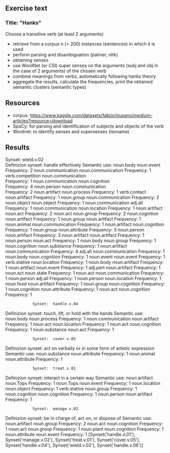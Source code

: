 ## Exercise text

### Title: "Hanks"

Choose a transitive verb (at least 2 arguments)
- retrieve from a corpus n (> 200) instances (sentences) in which it is used
- perform parsing and disambiguation (palmer, nltk)
- obtaining senses 
- use WordNet (or CSI) super senses on the arguments (subj and obj in the case of 2 arguments) of the chosen verb
- combine meanings from verbs, automatically following hanks theory
- aggregate the results, calculate the frequencies, print the obtained semantic clusters (semantic types)


## Resources

- corpus: https://www.kaggle.com/datasets/fabiochiusano/medium-articles?resource=download
- SpaCy: for parsing and identification of subjects and objects of the verb
- Wordnet: to identify senses and supersenses (lexname)

## Results 

Synset:  wield.v.02   
Definizion synset:  handle effectively
Semantic use:
noun.body noun.event
Frequency:  2
noun.communication noun.communication 
Frequency:  1
verb.competition noun.communication   
Frequency:  1
noun.communication noun.cognition     
Frequency:  4
noun.person noun.communication        
Frequency:  2
noun.artifact noun.process
Frequency:  1
verb.contact noun.artifact
Frequency:  1
noun.group noun.communication
Frequency:  2
noun.object noun.object
Frequency:  1
noun.communication adj.all
Frequency:  1
noun.communication noun.location
Frequency:  1
noun.artifact noun.act
Frequency:  2
noun.act noun.group
Frequency:  2
noun.cognition noun.artifact
Frequency:  1
noun.group noun.artifact
Frequency:  1
noun.animal noun.communication
Frequency:  1
noun.artifact noun.cognition
Frequency:  1
noun.group noun.attribute
Frequency:  3
noun.person noun.artifact
Frequency:  3
noun.artifact noun.artifact
Frequency:  1
noun.person noun.act
Frequency:  1
noun.body noun.group
Frequency:  1
noun.cognition noun.substance
Frequency:  1
noun.artifact noun.communication
Frequency:  4
adj.all noun.communication
Frequency:  1
noun.body noun.cognition
Frequency:  1
noun.event noun.event
Frequency:  1
verb.stative noun.location
Frequency:  1
noun.body noun.artifact
Frequency:  1
noun.artifact noun.event
Frequency:  1
adj.pert noun.artifact
Frequency:  1
noun.act noun.state
Frequency:  1
noun.act noun.communication
Frequency:  1
noun.person adj.all
Frequency:  1
noun.person noun.location
Frequency:  1
noun.food noun.artifact
Frequency:  1
noun.group noun.cognition
Frequency:  1
noun.cognition noun.attribute
Frequency:  1
noun.act noun.cognition
Frequency:  1



                Synset:  handle.v.04
Definizion synset:  touch, lift, or hold with the hands
Semantic use:
noun.body noun.process
Frequency:  1
noun.communication noun.artifact
Frequency:  1
noun.act noun.location
Frequency:  1
noun.act noun.cognition
Frequency:  1
noun.substance noun.act
Frequency:  1



                Synset:  cover.v.05
Definizion synset:  act on verbally or in some form of artistic expression
Semantic use:
noun.substance noun.attribute
Frequency:  1
noun.animal noun.attribute
Frequency:  1



                Synset:  treat.v.01
Definizion synset:  interact in a certain way
Semantic use:
noun.artifact noun.Tops
Frequency:  1
noun.Tops noun.event
Frequency:  1
noun.location noun.object
Frequency:  1
verb.stative noun.group
Frequency:  1
noun.cognition noun.cognition
Frequency:  1
noun.person noun.artifact
Frequency:  1



                Synset:  manage.v.02
Definizion synset:  be in charge of, act on, or dispose of
Semantic use:
noun.artifact noun.group
Frequency:  2
noun.act noun.cognition
Frequency:  1
noun.act noun.group
Frequency:  1
noun.plant noun.cognition
Frequency:  1
noun.attribute noun.event
Frequency:  1
[Synset('handle.n.01'), Synset('manage.v.02'), Synset('treat.v.01'), Synset('cover.v.05'), Synset('handle.v.04'), Synset('wield.v.02'), Synset('handle.v.06')]
